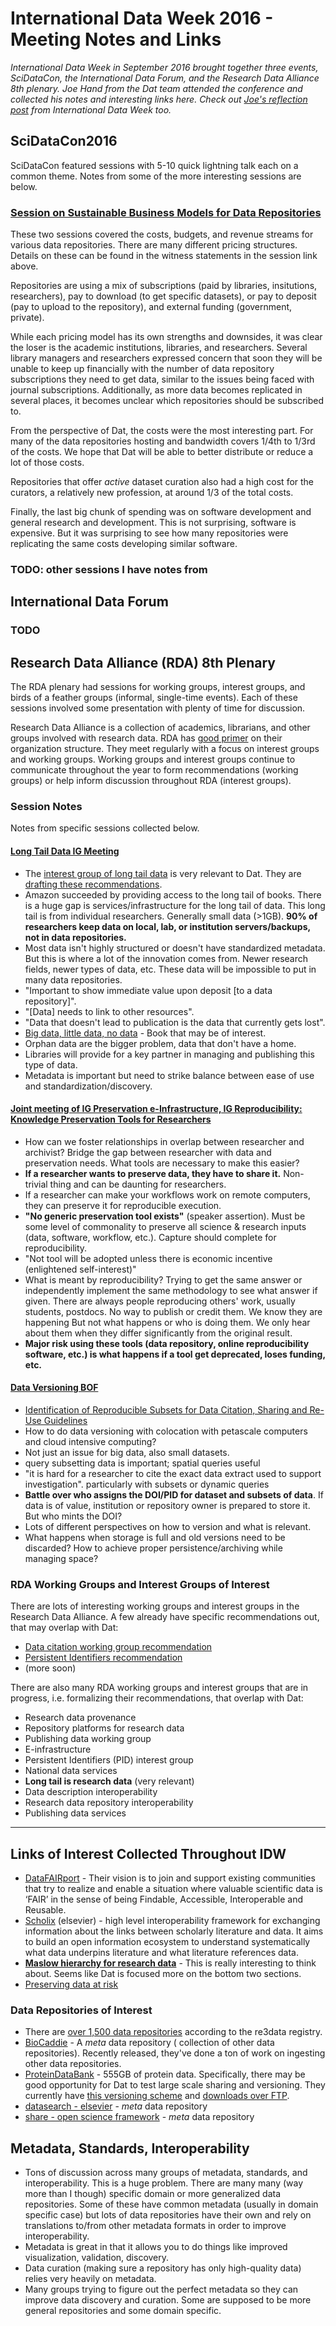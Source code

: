 # International Data Week 2016 - Meeting Notes and Links

*International Data Week in September 2016 brought together three events, SciDataCon, the International Data Forum, and the Research Data Alliance 8th  plenary. Joe Hand from the Dat team attended the conference and collected his notes and interesting links here. Check out [Joe's reflection post](http://LINKME) from International Data Week too.*

## SciDataCon2016

SciDataCon featured sessions with 5-10 quick lightning talk each on a common theme. Notes from some of the more interesting sessions are below.

### [Session on Sustainable Business Models for Data Repositories](http://www.scidatacon.org/2016/sessions/45/)

These two sessions covered the costs, budgets, and revenue streams for various data repositories. There are many different pricing structures. Details on these can be found in the witness statements in the session link above. 

Repositories are using a mix of subscriptions (paid by libraries, insitutions, researchers), pay to download (to get specific datasets), or pay to deposit (pay to upload to the repository), and external funding (government, private). 

While each pricing model has its own strengths and downsides, it was clear the loser is the academic institutions, libraries, and researchers. Several library managers and researchers expressed concern that soon they will be unable to keep up financially with the number of data repository subscriptions they need to get data, similar to the issues being faced with journal subscriptions. Additionally, as more data becomes replicated in several places, it becomes unclear which repositories should be subscribed to.

From the perspective of Dat, the costs were the most interesting part. For many of the data repositories hosting and bandwidth covers 1/4th to 1/3rd of the costs. We hope that Dat will be able to better distribute or reduce a lot of those costs.

Repositories that offer *active* dataset curation also had a high cost for the curators, a relatively new profession, at around 1/3 of the total costs.

Finally, the last big chunk of spending was on software development and general research and development. This is not surprising, software is expensive. But it was surprising to see how many repositories were replicating the same costs developing similar software.

### TODO: other sessions I have notes from

## International Data Forum

### TODO

## Research Data Alliance (RDA) 8th Plenary

The RDA plenary had sessions for working groups, interest groups, and birds of a feather groups (informal, single-time events). Each of these sessions involved some presentation with plenty of time for discussion.

Research Data Alliance is a collection of academics, librarians, and other groups involved with research data. RDA has [good primer](https://rd-alliance.org/rda-newcomers-some-notes) on their organization structure. They meet regularly with a focus on interest groups and working groups. Working groups and interest groups continue to communicate throughout the year to form recommendations (working groups) or help inform discussion throughout RDA (interest groups).

### Session Notes

Notes from specific sessions collected below.

#### [Long Tail Data IG Meeting](https://rd-alliance.org/ig-long-tail-research-data-rda-8th-plenary-meeting)

* The [interest group of long tail data](https://rd-alliance.org/groups/long-tail-research-data-ig.html) is very relevant to Dat. They are [drafting these recommendations](https://docs.google.com/document/d/1TL2VbuIs8mHDT4MZyK3jqkdSP7cL9O7GbMbapu_9CNQ/edit).
* Amazon succeeded by providing access to the long tail of books. There is a huge gap is services/infrastructure for the long tail of data. This long tail is from individual researchers. Generally small data (>1GB). **90% of researchers keep data on local, lab, or institution servers/backups, not in data repositories.** 
* Most data isn't highly structured or doesn't have standardized metadata. But this is where a lot of the innovation comes from. Newer research fields, newer types of data, etc. These data will be impossible to put in many data repositories.
* "Important to show immediate value upon deposit [to a data repository]". 
* "[Data] needs to link to other resources". 
* "Data that doesn't lead to publication is the data that currently gets lost".
* [Big data, little data, no data](https://mitpress.mit.edu/big-data-little-data-no-data) - Book that may be of interest.
* Orphan data are the bigger problem, data that don't have a home.
* Libraries will provide for a key partner in managing and publishing this type of data.
* Metadata is important but need to strike balance between ease of use and standardization/discovery.

#### [Joint meeting of IG Preservation e-Infrastructure, IG Reproducibility: Knowledge Preservation Tools for Researchers](https://rd-alliance.org/rda-8th-plenary-joint-meeting-ig-preservation-e-infrastructure%C2%A0ig-reproducibility)

* How can we foster relationships in overlap between researcher and archivist? Bridge the gap between researcher with data and preservation needs. What tools are necessary to make this easier?
* **If a researcher wants to preserve data, they have to share it.** Non-trivial thing and can be daunting for researchers.
* If a researcher can make your workflows work on remote computers, they can preserve it for reproducible execution.
* **"No generic preservation tool exists"** (speaker assertion). Must be some level of commonality to preserve all science & research inputs (data, software, workflow, etc.). Capture should complete for reproducibility. 
* "Not tool will be adopted unless there is economic incentive (enlightened self-interest)"
* What is meant by reproducibility? Trying to get the same answer or independently implement the same methodology to see what answer if given. There are always people reproducing others' work, usually students, postdocs. No way to publish or credit them. We know they are happening But not what happens or who is doing them. We only hear about them when they differ significantly from the original result. 
* **Major risk using these tools (data repository, online reproducibility software, etc.) is what happens if a tool get deprecated, loses funding, etc.**

#### [Data Versioning BOF](https://rd-alliance.org/data-versioning-rda-8th-plenary-bof-meeting)

* [Identification of Reproducible Subsets for Data Citation,
Sharing and Re-Use Guidelines](https://www.rd-alliance.org/system/files/documents/TCDL-RDA-Guidelines_160411.pdf)
* How to do data versioning with colocation with petascale computers and cloud intensive computing?
* Not just an issue for big data, also small datasets.
* query subsetting data is important; spatial queries useful
* "it is hard for a researcher to cite the exact data extract used to support investigation". particularly with subsets or dynamic queries
* **Battle over who assigns the DOI/PID for dataset and subsets of data**. If data is of value, institution or repository owner is prepared to store it. But who mints the DOI?
* Lots of different perspectives on how to version and what is relevant. 
* What happens when storage is full and old versions need to be discarded? How to achieve proper persistence/archiving while managing space?

### RDA Working Groups and Interest Groups of Interest

There are lots of interesting working groups and interest groups in the Research Data Alliance. A few already have specific recommendations out, that may overlap with Dat:

* [Data citation working group recommendation](https://rd-alliance.org/group/data-citation-wg/outcomes/data-citation-recommendation.html)
* [Persistent Identifiers recommendation](https://rd-alliance.org/system/files/PIT%20final%20report.pdf)
* (more soon)

There are also many RDA working groups and interest groups that are in progress, i.e. formalizing their recommendations, that overlap with Dat:

* Research data provenance
* Repository platforms for research data
* Publishing data working group
* E-infrastructure
* Persistent Identifiers (PID) interest group
* National data services
* **Long tail is research data** (very relevant)
* Data description interoperability
* Research data repository interoperability
* Publishing data services

---

## Links of Interest Collected Throughout IDW

* [DataFAIRport](http://www.datafairport.org/) - Their vision is to join and support existing communities that try to realize and enable a situation where valuable scientific data is ‘FAIR’ in the sense of being Findable, Accessible, Interoperable and Reusable.
* [Scholix](http://www.scholix.org/) (elsevier) - high level interoperability framework for exchanging information about the links between scholarly literature and data. It aims to build an open information ecosystem to understand systematically what data underpins literature and what literature references data.
* **[Maslow hierarchy for research data](https://www.elsevier.com/connect/10-aspects-of-highly-effective-research-data)** - This is really interesting to think about. Seems like Dat is focused more on the bottom two sections.
* [Preserving data at risk](http://www.codata.org/task-groups/data-at-risk)

### Data Repositories of Interest

* There are [over 1,500 data repositories](http://www.re3data.org/) according to the re3data registry.
* [BioCaddie](https://biocaddie.org/) - A *meta* data repository ( collection of other data repositories). Recently released, they've done a ton of work on ingesting other data repositories. 
* [ProteinDataBank](http://www.rcsb.org/pdb/home/home.do) - 555GB of protein data. Specifically, there may be good opportunity for Dat to test large scale sharing and versioning. They currently have [this versioning scheme](http://www.rcsb.org/pdb/static.do?p=download/ftp/index.html) and [downloads over FTP](http://www.wwpdb.org/download/downloads).
* [datasearch - elsevier](https://datasearch.elsevier.com/) -  *meta* data repository 
* [share - open science framework](https://share.osf.io/) -  *meta* data repository 

## Metadata, Standards, Interoperability

* Tons of discussion across many groups of metadata, standards, and interoperability. This is a huge problem. There are many many (way more than I though) specific domain or more generalized data repositories. Some of these have common metadata (usually in domain specific case) but lots of data repositories have their own and rely on translations to/from other metadata formats in order to improve interoperability.
* Metadata is great in that it allows you to do things like improved visualization, validation, discovery. 
* Data curation (making sure a repository has only high-quality data) relies very heavily on metadata.
* Many groups trying to figure out the perfect metadata so they can improve data discovery and curation. Some are supposed to be more general repositories and some domain specific.
